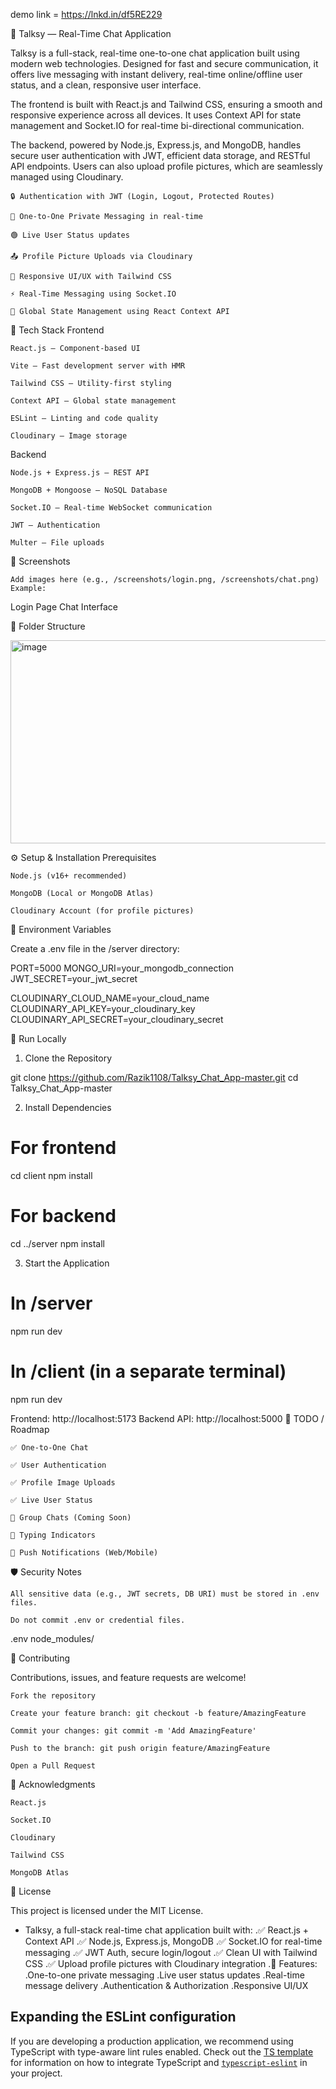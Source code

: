 demo link = https://lnkd.in/df5RE229

💬 Talksy — Real-Time Chat Application

Talksy is a full-stack, real-time one-to-one chat application built using modern web technologies. Designed for fast and secure communication, it offers live messaging with instant delivery, real-time online/offline user status, and a clean, responsive user interface.

The frontend is built with React.js and Tailwind CSS, ensuring a smooth and responsive experience across all devices. It uses Context API for state management and Socket.IO for real-time bi-directional communication.

The backend, powered by Node.js, Express.js, and MongoDB, handles secure user authentication with JWT, efficient data storage, and RESTful API endpoints. Users can also upload profile pictures, which are seamlessly managed using Cloudinary.

    🔒 Authentication with JWT (Login, Logout, Protected Routes)

    💬 One-to-One Private Messaging in real-time

    🟢 Live User Status updates

    📤 Profile Picture Uploads via Cloudinary

    📱 Responsive UI/UX with Tailwind CSS

    ⚡ Real-Time Messaging using Socket.IO

    🧠 Global State Management using React Context API

🧱 Tech Stack
Frontend

    React.js — Component-based UI

    Vite — Fast development server with HMR

    Tailwind CSS — Utility-first styling

    Context API — Global state management

    ESLint — Linting and code quality

    Cloudinary — Image storage

Backend

    Node.js + Express.js — REST API

    MongoDB + Mongoose — NoSQL Database

    Socket.IO — Real-time WebSocket communication

    JWT — Authentication

    Multer — File uploads

📸 Screenshots

    Add images here (e.g., /screenshots/login.png, /screenshots/chat.png)
    Example:

Login Page	Chat Interface
	
📂 Folder Structure

<img width="619" height="325" alt="image" src="https://github.com/user-attachments/assets/b590af45-dbe8-4819-bd58-86e1504da82f" />

⚙️ Setup & Installation
Prerequisites

    Node.js (v16+ recommended)

    MongoDB (Local or MongoDB Atlas)

    Cloudinary Account (for profile pictures)

🔑 Environment Variables

Create a .env file in the /server directory:

PORT=5000
MONGO_URI=your_mongodb_connection
JWT_SECRET=your_jwt_secret

CLOUDINARY_CLOUD_NAME=your_cloud_name
CLOUDINARY_API_KEY=your_cloudinary_key
CLOUDINARY_API_SECRET=your_cloudinary_secret

🚀 Run Locally
1. Clone the Repository

git clone https://github.com/Razik1108/Talksy_Chat_App-master.git
cd Talksy_Chat_App-master

2. Install Dependencies

# For frontend
cd client
npm install

# For backend
cd ../server
npm install

3. Start the Application

# In /server
npm run dev

# In /client (in a separate terminal)
npm run dev

Frontend: http://localhost:5173
Backend API: http://localhost:5000
📌 TODO / Roadmap

    ✅ One-to-One Chat

    ✅ User Authentication

    ✅ Profile Image Uploads

    ✅ Live User Status

    🔄 Group Chats (Coming Soon)

    🔄 Typing Indicators

    🔄 Push Notifications (Web/Mobile)

🛡️ Security Notes

    All sensitive data (e.g., JWT secrets, DB URI) must be stored in .env files.

    Do not commit .env or credential files.

.env
node_modules/

🤝 Contributing

Contributions, issues, and feature requests are welcome!

    Fork the repository

    Create your feature branch: git checkout -b feature/AmazingFeature

    Commit your changes: git commit -m 'Add AmazingFeature'

    Push to the branch: git push origin feature/AmazingFeature

    Open a Pull Request

🙏 Acknowledgments

    React.js

    Socket.IO

    Cloudinary

    Tailwind CSS

    MongoDB Atlas

📃 License

This project is licensed under the MIT License.

- Talksy, a full-stack real-time chat application built with:
 .✅ React.js + Context API
 .✅ Node.js, Express.js, MongoDB
 .✅ Socket.IO for real-time messaging
 .✅ JWT Auth, secure login/logout
 .✅ Clean UI with Tailwind CSS
 .✅ Upload profile pictures with Cloudinary integration
.🔧 Features:
.One-to-one private messaging
.Live user status updates
.Real-time message delivery
.Authentication & Authorization
.Responsive UI/UX


## Expanding the ESLint configuration

If you are developing a production application, we recommend using TypeScript with type-aware lint rules enabled. Check out the [TS template](https://github.com/vitejs/vite/tree/main/packages/create-vite/template-react-ts) for information on how to integrate TypeScript and [`typescript-eslint`](https://typescript-eslint.io) in your project.


